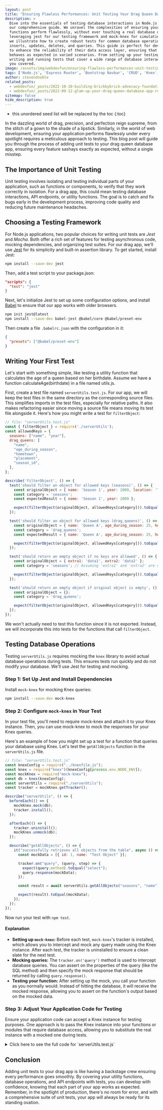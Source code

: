 ```yaml
---
layout: post
title: "Ensuring Flawless Performances: Unit Testing Your Drag Queen Database"
description: >
  Dive into the essentials of testing database interactions in Node.js applications with
  our comprehensive guide. We unravel the complexities of ensuring your database
  functions perform flawlessly, without ever touching a real database during tests. By
  leveraging jest for our testing framework and mock-knex for simulating knex queries,
  we illustrate how to create robust tests for common database operations such as
  inserts, updates, deletes, and queries. This guide is perfect for developers seeking
  to enhance the reliability of their data access layer, ensuring that every function
  behaves as expected in varied scenarios. From setting up your testing environment to
  writing and running tests that cover a wide range of database interactions, we've got
  you covered.
image: /assets/img/webdevfun/ensuring-flawless-performances-unit-testing-your-drag-queen-database.jpg
tags: ['Node.js', 'Express Router', 'Bootstrap Navbar', 'CRUD', 'Knex', 'Nodemon', 'Drag Queens']
author: stevendnoble
related_posts:
  - webdevfun/_posts/2022-10-10-building-brickbybrick-advocacy-foundations-and-empowerment.md
  - webdevfun/_posts/2022-09-12-glam-up-your-drag-queen-database-app-refactoring-for-elegance-and-efficiency.md
sitemap: false
hide_description: true
---
```


* this unordered seed list will be replaced by the toc
{:toc}

In the dazzling world of drag, precision, and perfection reign supreme, from the stitch of a gown to the shade of a lipstick. Similarly, in the world of web development, ensuring your application performs flawlessly under every spotlight requires a meticulous approach to testing. This blog post will guide you through the process of adding unit tests to your drag queen database app, ensuring every feature sashays exactly as expected, without a single misstep.

## The Importance of Unit Testing

Unit testing involves isolating and testing individual parts of your application, such as functions or components, to verify that they work correctly in isolation. For a drag app, this could mean testing database interactions, API endpoints, or utility functions. The goal is to catch and fix bugs early in the development process, improving code quality and reducing future maintenance headaches.

## Choosing a Testing Framework

For Node.js applications, two popular choices for writing unit tests are *Jest* and *Mocha*. Both offer a rich set of features for testing asynchronous code, mocking dependencies, and organizing test suites. For our drag app, we'll use [Jest](https://jestjs.io/docs/getting-started) for its simplicity and built-in assertion library. To get started, install Jest:

~~~bash
npm install --save-dev jest
~~~

Then, add a test script to your package.json:

~~~json
"scripts": {
  "test": "jest"
}
~~~

Next, let's initialize Jest to set up some configuration options, and install [Babel](https://babeljs.io/) to ensure that our app works with older browsers.

~~~bash
npm init jest@latest
npm install --save-dev babel-jest @babel/core @babel/preset-env
~~~

Then create a file `.babelrc.json` with the configuration in it:

~~~json
{
  "presets": ["@babel/preset-env"]
}
~~~

## Writing Your First Test

Let's start with something simple, like testing a utility function that calculates the age of a queen based on her birthdate. Assume we have a function calculateAge(birthdate) in a file named utils.js.

First, create a test file named `serverUtils.test.js`. For our app, we will keep the test files in the same directory as the corresponding source files. This simplifies imports in the test files, especially for relative paths. It also makes refactoring easier since moving a source file means moving its test file alongside it. Here's how you might write a test for `filterObject`:

~~~js
// file: "serverUtils.test.js"
const { filterObject } = require('./serverUtils');
const allowedKeys = {
  seasons: ["name", "year"],
  drag_queens: [
    "name",
    "age_during_season",
    "hometown",
    "placement",
    "season_id",
  ],
};

describe('filterObject', () => {
  test('should filter an object for allowed keys (seasons)', () => {
    const originalObject = { name: 'Season 1', year: 2009, location: 'The Moon' };
    const category = 'seasons';
    const expectedResult = { name: 'Season 1', year: 2009 };

    expect(filterObject(originalObject, allowedKeys[category])).toEqual(expectedResult);
  });

  test('should filter an object for allowed keys (drag_queens)', () => {
    const originalObject = { name: 'Queen A', age_during_season: 25, hometown: 'Hometown', placement: '1st', season_id: 1, extra: 'data' };
    const category = 'drag_queens';
    const expectedResult = { name: 'Queen A', age_during_season: 25, hometown: 'Hometown', placement: '1st', season_id: 1 };

    expect(filterObject(originalObject, allowedKeys[category])).toEqual(expectedResult);
  });

  test('should return an empty object if no keys are allowed', () => {
    const originalObject = { extra1: 'data1', extra2: 'data2' };
    const category = 'seasons'; // Assuming 'extra1' and 'extra2' are not allowed keys for seasons

    expect(filterObject(originalObject, allowedKeys[category])).toEqual({});
  });

  test('should return an empty object if original object is empty', () => {
    const originalObject = {};
    const category = 'drag_queens';

    expect(filterObject(originalObject, allowedKeys[category])).toEqual({});
  });
});
~~~

We won't actually need to test this function since it is not exported. Instead, we will incorporate this into tests for the functions that call `filterObject`.

## Testing Database Operations

Testing `serverUtils.js` requires mocking the `knex` library to avoid actual database operations during tests. This ensures tests run quickly and do not modify your database. We'll use Jest for testing and mocking.

### Step 1: Set Up Jest and Install Dependencies

Install `mock-knex` for mocking Knex queries:

~~~bash
npm install --save-dev mock-knex
~~~

### Step 2: Configure `mock-knex` in Your Test

In your test file, you'll need to require mock-knex and attach it to your Knex instance. Then, you can use mock-knex to mock the responses for your Knex queries.

Here's an example of how you might set up a test for a function that queries your database using Knex. Let's test the `getAllObjects` function in the `serverUtils.js` file.

~~~js
// file: "serverUtils.test.js"
const knexConfig = require("../knexfile.js");
const knex = require("knex")(knexConfig[process.env.NODE_ENV]);
const mockKnex = require("mock-knex");
const db = knex(knexConfig);
const serverUtils = require("./serverUtils");
const tracker = mockKnex.getTracker();

describe("serverUtils", () => {
  beforeEach(() => {
    mockKnex.mock(db);
    tracker.install();
  });

  afterEach(() => {
    tracker.uninstall();
    mockKnex.unmock(db);
  });

  describe("getAllObjects", () => {
    it("successfully retrieves all objects from the table", async () => {
      const mockData = [{ id: 1, name: "Test Object" }];

      tracker.on("query", (query, step) => {
        expect(query.method).toEqual("select");
        query.response(mockData);
      });

      const result = await serverUtils.getAllObjects("seasons", "name");

      expect(result).toEqual(mockData);
    });
  });
});
~~~

Now run your test with `npm test`.

#### Explanation

* **Setting up `mock-knex`:** Before each test, `mock-knex`'s tracker is installed, which allows you to intercept and mock any query made using the Knex instance. After each test, the tracker is uninstalled to ensure a clean slate for the next test.
* **Mocking queries:** The `tracker.on('query')` method is used to intercept database queries. You can assert on the properties of the query (like the SQL method) and then specify the mock response that should be returned by calling `query.response()`.
* **Testing your function:** After setting up the mock, you call your function as you normally would. Instead of hitting the database, it will receive the mocked response, allowing you to assert on the function's output based on the mocked data.

### Step 3: Adjust Your Application Code for Testing

Ensure your application code can accept a Knex instance for testing purposes. One approach is to pass the Knex instance into your functions or modules that require database access, allowing you to substitute the real instance with a mocked one during tests.

<details>
<summary>Click here to see the full code for `serverUtils.test.js`</summary>
<div markdown="1">

~~~js
const knexConfig = require("../knexfile.js");
const knex = require("knex")(knexConfig[process.env.NODE_ENV]);
const mockKnex = require("mock-knex");
const db = knex(knexConfig);
const serverUtils = require("./serverUtils");
const tracker = mockKnex.getTracker();

describe("serverUtils", () => {
  beforeEach(() => {
    mockKnex.mock(db);
    tracker.install();
  });

  afterEach(() => {
    tracker.uninstall();
    mockKnex.unmock(db);
  });

  describe("getAllObjects", () => {
    it("successfully retrieves all objects from the table", async () => {
      const mockData = [{ id: 1, name: "Test Object" }];

      tracker.on("query", (query, step) => {
        expect(query.method).toEqual("select");
        query.response(mockData);
      });

      const result = await serverUtils.getAllObjects("seasons", "name");

      expect(result).toEqual(mockData);
    });
  });

  describe("getAllSeasonsWithCounts", () => {
    it("successfully retrieves seasons with counts using a valid orderBy parameter", async () => {
      tracker.on("query", (query) => {
        query.response([]);
      });

      await expect(
        serverUtils.getAllSeasonsWithCounts("name"),
      ).resolves.not.toThrow();
    });

    test("throws an error with an invalid orderBy parameter", async () => {
      await expect(
        serverUtils.getAllSeasonsWithCounts("invalid_column"),
      ).rejects.toThrow("Invalid order parameter");
    });

    it("successfully retrieves seasons with drag queen counts", async () => {
      const mockData = [
        { id: 1, name: "Season 1", year: 2009, drag_queen_count: 10 },
        { id: 2, name: "Season 2", year: 2010, drag_queen_count: 12 },
      ];

      tracker.on("query", (query) => {
        expect(query.method).toEqual("select");
        query.response(mockData);
      });

      const result = await serverUtils.getAllSeasonsWithCounts("id");

      expect(result).toEqual(mockData);
    });
  });

  describe("getAllDragQueensWithSeasons", () => {
    it("successfully retrieves seasons with counts using a valid orderBy parameter", async () => {
      tracker.on("query", (query) => {
        query.response([]);
      });

      await expect(
        serverUtils.getAllDragQueensWithSeasons("age_during_season"),
      ).resolves.not.toThrow();
    });

    test("throws an error with an invalid orderBy parameter", async () => {
      await expect(
        serverUtils.getAllDragQueensWithSeasons("invalid_column"),
      ).rejects.toThrow("Invalid order parameter");
    });

    it("successfully retrieves drag queens with season data", async () => {
      const mockData = [
        {
          drag_queen_id: 1,
          drag_queen_name: "Season 1",
          season_name: "Season 1",
          age_during_season: 25,
          hometown: "Los Angeles",
          placement: 1,
        },
        {
          drag_queen_id: 2,
          drag_queen_name: "Season 2",
          season_name: "Season 2",
          age_during_season: 26,
          hometown: "Los Angeles",
          placement: 1,
        },
      ];

      tracker.on("query", (query) => {
        expect(query.method).toEqual("select");
        query.response(mockData);
      });

      const result = await serverUtils.getAllDragQueensWithSeasons("id");

      expect(result).toEqual(mockData);
    });
  });

  describe("addNewObject", () => {
    it("successfully inserts a new object with filtered params", async () => {
      const table = "drag_queens";
      const requestParams = {
        age_during_season: 25,
        name: "Test",
        unauthorizedParam: "ignore this",
      };
      const filteredParams = { age_during_season: 25, name: "Test" };
      const mockResponse = [1];

      tracker.on("query", (query, step) => {
        expect(query.method).toEqual("insert");
        expect(query.bindings).toEqual(Object.values(filteredParams));
        expect(query.sql).toContain(table);
        query.response(mockResponse);
      });

      const result = await serverUtils.addNewObject(table, requestParams);

      expect(result).toEqual(mockResponse);
    });
  });

  describe("getObjectById", () => {
    test("retrieves object by id", async () => {
      tracker.on("query", (query) => {
        expect(query.method).toBe("select");
        query.response([{ id: 1, name: "Test Object" }]); // Adjust based on expected result
      });

      const result = await serverUtils.getObjectById("your_table", 1);
      expect(result).toEqual([{ id: 1, name: "Test Object" }]);
    });
  });

  describe("updateObject", () => {
    test("updates object with filtered params", async () => {
      tracker.on("query", (query) => {
        expect(query.method).toBe("update");
        query.response(1); // Simulate updating one record
      });

      const request = {
        params: { id: 1 },
        body: { name: "Updated Name", unauthorizedParam: "ignored" },
      };
      const result = await serverUtils.updateObject("seasons", request);
      expect(result).toBe(1); // Assuming knex update response is the count of updated records
    });
  });

  describe("deleteObject", () => {
    test("deletes object by id", async () => {
      tracker.on("query", (query) => {
        expect(query.method).toBe("del");
        query.response(1); // Simulate deleting one record
      });

      const result = await serverUtils.deleteObject("your_table", 1);
      expect(result).toBe(1); // Assuming knex delete response is the count of deleted records
    });
  });
});
~~~
</div>
</details>

## Conclusion

Adding unit tests to your drag app is like having a backstage crew ensuring every performance goes smoothly. By covering your utility functions, database operations, and API endpoints with tests, you can develop with confidence, knowing that each part of your app works as expected. Remember, in the spotlight of production, there's no room for error, and with a comprehensive suite of unit tests, your app will always be ready for its standing ovation.